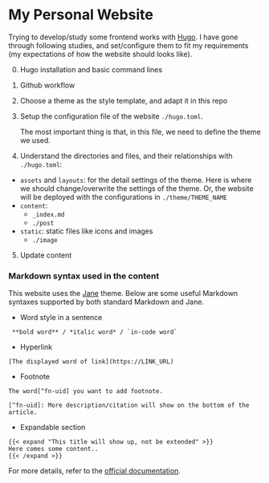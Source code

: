 # My Personal Website

Trying to develop/study some frontend works with [Hugo](https://gohugo.io).
I have gone through following studies, and set/configure them to fit my requirements (my expectations of how the website should looks like).

0. Hugo installation and basic command lines 
1. Github workflow 
2. Choose a theme as the style template, and adapt it in this repo
3. Setup the configuration file of the website `./hugo.toml`.
    
    The most important thing is that, in this file, we need to define the theme we used.

4. Understand the directories and files, and their relationships with `./hugo.toml`:
- `assets` and `layouts`: for the detail settings of the theme. Here is where we should change/overwrite the settings of the theme. Or, the website will be deployed with the configurations in `./theme/THEME_NAME` 
- `content`: 
    - `_index.md`
    - `./post`    
- `static`: static files like icons and images
    - `./image`
5. Update content 

### Markdown syntax used in the content

This website uses the [Jane](https://github.com/xianmin/hugo-theme-jane) theme. 
Below are some useful Markdown syntaxes supported by both standard Markdown and Jane.

- Word style in a sentence

```
 **bold word** / *italic word* / `in-code word`
```

- Hyperlink

```
[The displayed word of link](https://LINK_URL)
```

- Footnote

```
The word[^fn-uid] you want to add footnote.

[^fn-uid]: More description/citation will show on the bottom of the article.
```

- Expandable section

```
{{< expand "This title will show up, not be extended" >}}
Here comes some content..
{{< /expand >}}
```

For more details, refer to the [official documentation](https://www.xianmin.org/hugo-theme-jane/post/).

